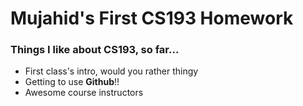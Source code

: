 # Mujahid's First CS193 Homework

### Things I like about CS193, so far...

- First class's intro, would you rather thingy
- Getting to use **Github**!!
- Awesome course instructors
